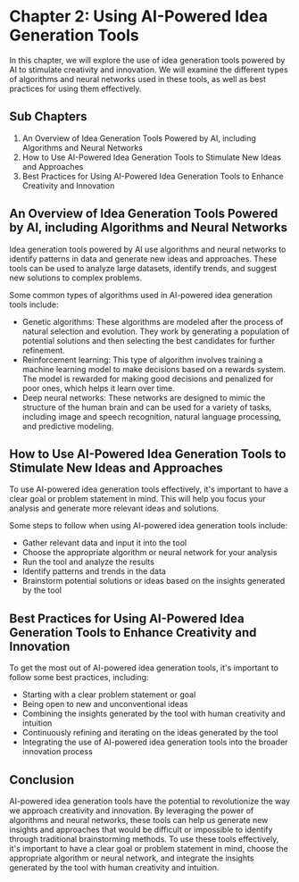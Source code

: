 Chapter 2: Using AI-Powered Idea Generation Tools
=================================================

In this chapter, we will explore the use of idea generation tools powered by AI to stimulate creativity and innovation. We will examine the different types of algorithms and neural networks used in these tools, as well as best practices for using them effectively.

Sub Chapters
------------

1. An Overview of Idea Generation Tools Powered by AI, including Algorithms and Neural Networks
2. How to Use AI-Powered Idea Generation Tools to Stimulate New Ideas and Approaches
3. Best Practices for Using AI-Powered Idea Generation Tools to Enhance Creativity and Innovation

An Overview of Idea Generation Tools Powered by AI, including Algorithms and Neural Networks
--------------------------------------------------------------------------------------------

Idea generation tools powered by AI use algorithms and neural networks to identify patterns in data and generate new ideas and approaches. These tools can be used to analyze large datasets, identify trends, and suggest new solutions to complex problems.

Some common types of algorithms used in AI-powered idea generation tools include:

* Genetic algorithms: These algorithms are modeled after the process of natural selection and evolution. They work by generating a population of potential solutions and then selecting the best candidates for further refinement.
* Reinforcement learning: This type of algorithm involves training a machine learning model to make decisions based on a rewards system. The model is rewarded for making good decisions and penalized for poor ones, which helps it learn over time.
* Deep neural networks: These networks are designed to mimic the structure of the human brain and can be used for a variety of tasks, including image and speech recognition, natural language processing, and predictive modeling.

How to Use AI-Powered Idea Generation Tools to Stimulate New Ideas and Approaches
---------------------------------------------------------------------------------

To use AI-powered idea generation tools effectively, it's important to have a clear goal or problem statement in mind. This will help you focus your analysis and generate more relevant ideas and solutions.

Some steps to follow when using AI-powered idea generation tools include:

* Gather relevant data and input it into the tool
* Choose the appropriate algorithm or neural network for your analysis
* Run the tool and analyze the results
* Identify patterns and trends in the data
* Brainstorm potential solutions or ideas based on the insights generated by the tool

Best Practices for Using AI-Powered Idea Generation Tools to Enhance Creativity and Innovation
----------------------------------------------------------------------------------------------

To get the most out of AI-powered idea generation tools, it's important to follow some best practices, including:

* Starting with a clear problem statement or goal
* Being open to new and unconventional ideas
* Combining the insights generated by the tool with human creativity and intuition
* Continuously refining and iterating on the ideas generated by the tool
* Integrating the use of AI-powered idea generation tools into the broader innovation process

Conclusion
----------

AI-powered idea generation tools have the potential to revolutionize the way we approach creativity and innovation. By leveraging the power of algorithms and neural networks, these tools can help us generate new insights and approaches that would be difficult or impossible to identify through traditional brainstorming methods. To use these tools effectively, it's important to have a clear goal or problem statement in mind, choose the appropriate algorithm or neural network, and integrate the insights generated by the tool with human creativity and intuition.
